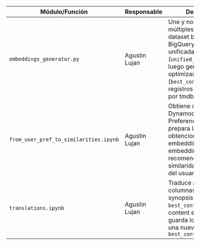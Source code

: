 | **Módulo/Función**|**Responsable**| **Descripción**                   | **Inputs**              | **Outputs**              |
|-------------------|---------------|-----------------------------------|-------------------------|--------------------------|
| `embeddings_generator.py` | Agustin Lujan | Une y normaliza múltiples tablas del dataset bbmedia de BigQuery en una tabla unificada (`unified_content`) y luego genera una tabla optimizada (`best_content`) con los registros más completos por tmdb_id. | `bubbo-dfba0.content.best_content_translated_py` | PROJECT = "bubbo-dfba0", LOCATION = "europe-southwest1", BUCKET_NAME = "embeddings_new_bucket", GCS_PREFIX = "embeddings/movies_and_series" |
| `from_user_pref_to_similarities.ipynb`    |  Agustin Lujan     | Obtiene datos desde Dynamodb de 'User Preferences content' y prepara la info para la obtencion de embeddings. Obtiene los embeddings, y genera recomendaciones por similaridad con las pref del usuario | 'Data_EN', DynamoDB 'user_pref...', embeddings_bucket_backup  | Recomendaciones en tiempo real  |
| `translations.ipynb`       |  Agustin Lujan     |  Traduce al español las columnas genres, title y synopsis de la tabla `best_content` del dataset content en BigQuery, y guarda los resultados en una nueva tabla llamada `best_content_translated`     |  `bubbo-dfba0.content.best_content` |  `bubbo-dfba0.content.best_content_translated`  |

